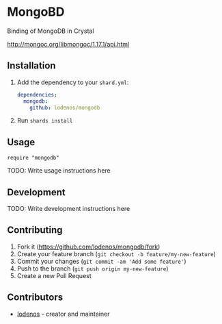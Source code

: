 # MongoBD

Binding of MongoDB in Crystal

http://mongoc.org/libmongoc/1.17.1/api.html

## Installation

1. Add the dependency to your `shard.yml`:

   ```yaml
   dependencies:
     mongodb:
       github: lodenos/mongodb
   ```

2. Run `shards install`

## Usage

```crystal
require "mongodb"
```

TODO: Write usage instructions here

## Development

TODO: Write development instructions here

## Contributing

1. Fork it (<https://github.com/lodenos/mongodb/fork>)
2. Create your feature branch (`git checkout -b feature/my-new-feature`)
3. Commit your changes (`git commit -am 'Add some feature'`)
4. Push to the branch (`git push origin my-new-feature`)
5. Create a new Pull Request

## Contributors

- [lodenos](https://github.com/lodenos) - creator and maintainer
